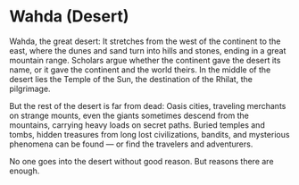 # Wahda (Desert)
Wahda, the great desert: It stretches from the west of the continent to the east, where the dunes and sand turn into hills and stones, ending in a great mountain range. Scholars argue whether the continent gave the desert its name, or it gave the continent and the world theirs. In the middle of the desert lies the Temple of the Sun, the destination of the Rhilat, the pilgrimage.

But the rest of the desert is far from dead: Oasis cities, traveling merchants on strange mounts, even the giants sometimes descend from the mountains, carrying heavy loads on secret paths. Buried temples and tombs, hidden treasures from long lost civilizations, bandits, and mysterious phenomena can be found — or find the travelers and adventurers. 

No one goes into the desert without good reason. But reasons there are enough.